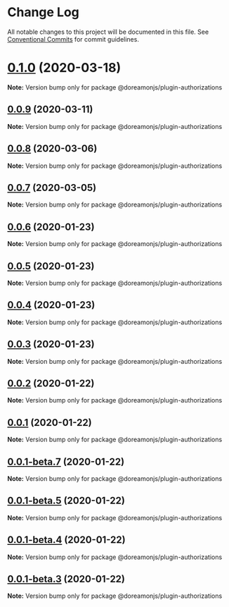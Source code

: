 # Change Log

All notable changes to this project will be documented in this file.
See [Conventional Commits](https://conventionalcommits.org) for commit guidelines.

# [0.1.0](https://github.com/doreamonjs/doreamon/compare/v0.0.9...v0.1.0) (2020-03-18)

**Note:** Version bump only for package @doreamonjs/plugin-authorizations





## [0.0.9](https://github.com/doreamonjs/doreamon/compare/v0.0.8...v0.0.9) (2020-03-11)

**Note:** Version bump only for package @doreamonjs/plugin-authorizations





## [0.0.8](https://github.com/doreamonjs/doreamon/compare/v0.0.7...v0.0.8) (2020-03-06)

**Note:** Version bump only for package @doreamonjs/plugin-authorizations





## [0.0.7](https://github.com/doreamonjs/doreamon/compare/v0.0.6...v0.0.7) (2020-03-05)

**Note:** Version bump only for package @doreamonjs/plugin-authorizations





## [0.0.6](https://github.com/doreamonjs/doreamon/compare/v0.0.5...v0.0.6) (2020-01-23)

**Note:** Version bump only for package @doreamonjs/plugin-authorizations





## [0.0.5](https://github.com/doreamonjs/doreamon/compare/v0.0.4...v0.0.5) (2020-01-23)

**Note:** Version bump only for package @doreamonjs/plugin-authorizations





## [0.0.4](https://github.com/doreamonjs/doreamon/compare/v0.0.3...v0.0.4) (2020-01-23)

**Note:** Version bump only for package @doreamonjs/plugin-authorizations





## [0.0.3](https://github.com/doreamonjs/doreamon/compare/v0.0.2...v0.0.3) (2020-01-23)

**Note:** Version bump only for package @doreamonjs/plugin-authorizations





## [0.0.2](https://github.com/doreamonjs/doreamon/compare/v0.0.1...v0.0.2) (2020-01-22)

**Note:** Version bump only for package @doreamonjs/plugin-authorizations





## [0.0.1](https://github.com/doreamonjs/doreamon/compare/v0.0.1-beta.7...v0.0.1) (2020-01-22)

**Note:** Version bump only for package @doreamonjs/plugin-authorizations





## [0.0.1-beta.7](https://github.com/doreamonjs/doreamon/compare/v0.0.1-beta.6...v0.0.1-beta.7) (2020-01-22)

**Note:** Version bump only for package @doreamonjs/plugin-authorizations





## [0.0.1-beta.5](https://github.com/doreamonjs/doreamon/compare/v0.0.1-beta.4...v0.0.1-beta.5) (2020-01-22)

**Note:** Version bump only for package @doreamonjs/plugin-authorizations





## [0.0.1-beta.4](https://github.com/doreamonjs/doreamon/compare/v0.0.1-beta.3...v0.0.1-beta.4) (2020-01-22)

**Note:** Version bump only for package @doreamonjs/plugin-authorizations





## [0.0.1-beta.3](https://github.com/doreamonjs/doreamon/compare/v0.0.1-beta.2...v0.0.1-beta.3) (2020-01-22)

**Note:** Version bump only for package @doreamonjs/plugin-authorizations
